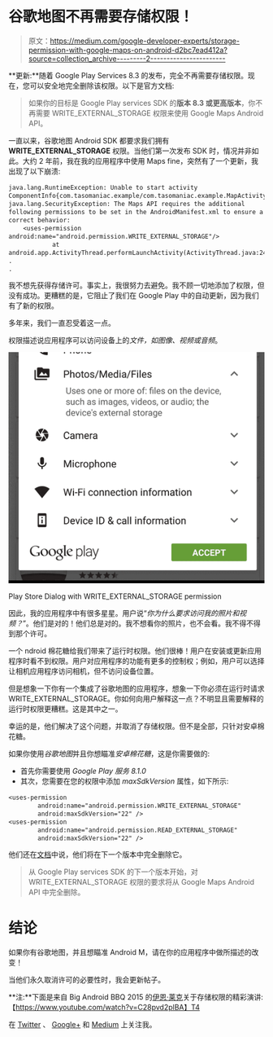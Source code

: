 # 谷歌地图不再需要存储权限！

> 原文：<https://medium.com/google-developer-experts/storage-permission-with-google-maps-on-android-d2bc7ead412a?source=collection_archive---------2----------------------->

**更新:**随着 Google Play Services 8.3 的发布，完全不再需要存储权限。现在，您可以安全地完全删除该权限。以下是官方文档:

> 如果你的目标是 Google Play services SDK 的**版本 8.3 或更高版本**，你不再需要 WRITE_EXTERNAL_STORAGE 权限来使用 Google Maps Android API。

一直以来，谷歌地图 Android SDK 都要求我们拥有 **WRITE_EXTERNAL_STORAGE** 权限。当他们第一次发布 SDK 时，情况并非如此。大约 2 年前，我在我的应用程序中使用 Maps fine，突然有了一个更新，我出现了以下崩溃:

```
java.lang.RuntimeException: Unable to start activity ComponentInfo{com.tasomaniac.example/com.tasomaniac.example.MapActivity}: java.lang.SecurityException: The Maps API requires the additional following permissions to be set in the AndroidManifest.xml to ensure a correct behavior:
    <uses-permission android:name="android.permission.WRITE_EXTERNAL_STORAGE"/>
            at android.app.ActivityThread.performLaunchActivity(ActivityThread.java:2416)
.
.
```

我不想先获得存储许可。事实上，我很努力去避免。我不顾一切地添加了权限，但没有成功。更糟糕的是，它阻止了我们在 Google Play 中的自动更新，因为我们有了新的权限。

多年来，我们一直忍受着这一点。

权限描述说应用程序可以访问设备上的*文件，如图像、视频或音频*。

![](img/7c6de1c41e15be0d2942f39a15720b4f.png)

Play Store Dialog with WRITE_EXTERNAL_STORAGE permission

因此，我的应用程序中有很多星星。用户说“*你为什么要求访问我的照片和视频？*”。他们是对的！他们总是对的。我不想看你的照片，也不会看。我不得不得到那个许可。

一个 ndroid 棉花糖给我们带来了运行时权限。他们很棒！用户在安装或更新应用程序时看不到权限。用户对应用程序的功能有更多的控制权；例如，用户可以选择让相机应用程序访问相机，但不访问设备位置。

但是想象一下你有一个集成了谷歌地图的应用程序，想象一下你必须在运行时请求 WRITE_EXTERNAL_STORAGE。你如何向用户解释这一点？不明显且需要解释的运行时权限更糟糕。这是其中之一。

幸运的是，他们解决了这个问题，并取消了存储权限。但不是全部，只针对安卓棉花糖。

如果你使用*谷歌地图*并且你想瞄准*安卓棉花糖*，这是你需要做的:

*   首先你需要使用 *Google Play 服务 8.1.0*
*   其次，您需要在您的权限中添加 *maxSdkVersion* 属性，如下所示:

```
<uses-permission
        android:name="android.permission.WRITE_EXTERNAL_STORAGE"
        android:maxSdkVersion="22" />
<uses-permission
        android:name="android.permission.READ_EXTERNAL_STORAGE"
        android:maxSdkVersion="22" />
```

他们还在[文档](https://developers.google.com/maps/documentation/android-api/config#add_the_required_settings_to_your_apps_manifest)中说，他们将在下一个版本中完全删除它。

> 从 Google Play services SDK 的下一个版本开始，对 WRITE_EXTERNAL_STORAGE 权限的要求将从 Google Maps Android API 中完全删除。

# 结论

如果你有谷歌地图，并且想瞄准 Android M，请在你的应用程序中做所描述的改变！

当他们永久取消许可的必要性时，我会更新帖子。

**注:**下面是来自 Big Android BBQ 2015 的[伊恩·莱克](https://medium.com/u/51a4f24f5367?source=post_page-----d2bc7ead412a--------------------------------)关于存储权限的精彩演讲:【https://www.youtube.com/watch?v=C28pvd2plBA】T4

在 [Twitter](https://twitter.com/tasomaniac) 、 [Google+](https://plus.google.com/+SaidTahsinDane/posts) 和 [Medium](/@tasomaniac/) 上关注我。